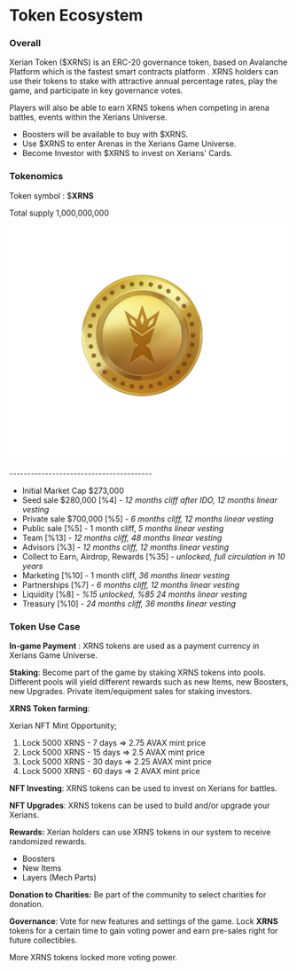 # Token Ecosystem

### Overall

Xerian Token ($XRNS) is an ERC-20 governance token, based on Avalanche Platform which is the fastest smart contracts platform . XRNS holders can use their tokens to stake with attractive annual percentage rates, play the game, and participate in key governance votes.

Players will also be able to earn XRNS tokens when competing in  arena battles, events within the Xerians Universe.



* Boosters will be available to buy with $XRNS.
* Use $XRNS to enter Arenas in the Xerians Game Universe.
* Become Investor with $XRNS to invest on Xerians' Cards.



### **Tokenomics**



Token symbol :  $**XRNS**

Total supply 1,000,000,000&#x20;

![](.gitbook/assets/XRNS.png)

\----------------------------------------

* Initial Market Cap $273,000
* Seed sale $280,000 \[%4]  - _12 months cliff after IDO, 12 months linear vesting_
* Private sale $700,000 \[%5] - _6 months cliff, 12 months linear vesting_
* Public sale \[%5]  - 1 month cliff, _5 months linear vesting_
* Team \[%13] - _12 months cliff, 48 months linear vesting_
* Advisors \[%3] - _12 months cliff, 12 months linear vesting_
* Collect to Earn, Airdrop, Rewards \[%35] - _unlocked, full circulation in 10 years_
* Marketing \[%10] - 1 month cliff, _36 months linear vesting_
* Partnerships \[%7] - _6 months cliff, 12 months linear vesting_
* Liquidity \[%8] - _%15 unlocked, %85 24 months linear vesting_
* Treasury \[%10] - _24 months cliff, 36 months linear vesting_



### Token Use Case

**In-game Payment** : XRNS tokens are used as a payment currency in Xerians Game Universe.

**Staking**: Become part of the game by staking XRNS tokens into pools. Different pools will yield different rewards such as new Items, new Boosters, new Upgrades. Private item/equipment sales for staking investors.&#x20;

**XRNS Token farming**:&#x20;

Xerian NFT Mint Opportunity;

1. Lock 5000 XRNS - 7 days => 2.75 AVAX mint price
2. Lock 5000 XRNS - 15 days => 2.5 AVAX mint price
3. Lock 5000 XRNS - 30 days => 2.25 AVAX mint price
4. Lock 5000 XRNS - 60 days => 2 AVAX mint price

**NFT Investing**: XRNS tokens can be used to invest on Xerians for battles.

**NFT Upgrades**: XRNS tokens can be used to build and/or upgrade your Xerians.

**Rewards:** Xerian holders can use XRNS tokens in our system to receive randomized rewards.&#x20;

* Boosters
* New Items&#x20;
* Layers (Mech Parts)

**Donation to Charities:** Be part of the community to select charities for donation.

**Governance**: Vote for new features and settings of the game. Lock **XRNS** tokens for a certain time to gain voting power and earn pre-sales right for future collectibles.&#x20;

More XRNS tokens locked more voting power.
